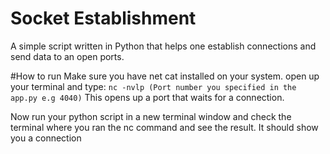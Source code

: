 # Socket Establishment
A simple script written in Python that helps one establish connections and send data to an open ports. 

#How to run
Make sure you have net cat installed on your system.
open up your terminal and type:
`nc -nvlp (Port number you specified in the app.py e.g 4040)`
This opens up a port that waits for a connection.

Now run your python script in a new terminal window and check the terminal where you ran the nc command and see the result. It should show you a connection

